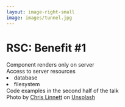 ```yaml
---
layout: image-right-small
image: images/tunnel.jpg
---
```


<div class="ml-8">
<h1 class="h1-small">RSC: Benefit #1</h1>

<v-clicks >

<div class="pt-8">Component renders <span class="featured">only</span> on server</div>
<div class="my-4"><span class="featured-2">Access to server resources</span></div>
<li class="ml-4">database</li>
<li class="ml-4">filesystem</li>

<div class="text-2xl italic mt-12">Code examples in the second half of the talk</div>

</v-clicks>
</div>

<Caption>Photo by <a href="https://unsplash.com/@chrislinnett?utm_source=unsplash&utm_medium=referral&utm_content=creditCopyText">Chris Linnett</a> on <a href="https://unsplash.com/photos/Dhd_fxTLbis?utm_source=unsplash&utm_medium=referral&utm_content=creditCopyText">Unsplash</a></Caption>